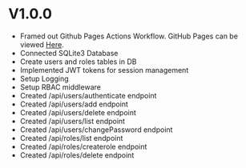 # V1.0.0

* Framed out Github Pages Actions Workflow. GitHub Pages can be viewed [Here](https://jared-bloomer.github.io/nodeSDR/).
* Connected SQLite3 Database
* Create users and roles tables in DB
* Implemented JWT tokens for session management
* Setup Logging
* Setup RBAC middleware
* Created /api/users/authenticate endpoint
* Created /api/users/add endpoint
* Created /api/users/delete endpoint
* Created /api/users/list endpoint
* Created /api/users/changePassword endpoint
* Created /api/roles/list endpoint
* Created /api/roles/createrole endpoint
* Created /api/roles/delete endpoint